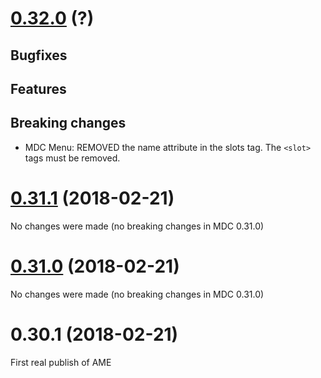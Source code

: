 # [0.32.0](https://github.com/SpringflowNL/aurelia-mdc-elements/compare/v0.31.0...v0.32.0) (?)
## Bugfixes

## Features

## Breaking changes
- MDC Menu: REMOVED the name attribute in the slots tag. The ```<slot>``` tags must be removed.

# [0.31.1](https://github.com/SpringflowNL/aurelia-mdc-elements/compare/v0.31.0...v0.31.1) (2018-02-21)
No changes were made (no breaking changes in MDC 0.31.0)

# [0.31.0](https://github.com/SpringflowNL/aurelia-mdc-elements/compare/v0.30.0...v0.31.0) (2018-02-21)
No changes were made (no breaking changes in MDC 0.31.0)

# 0.30.1 (2018-02-21)
First real publish of AME